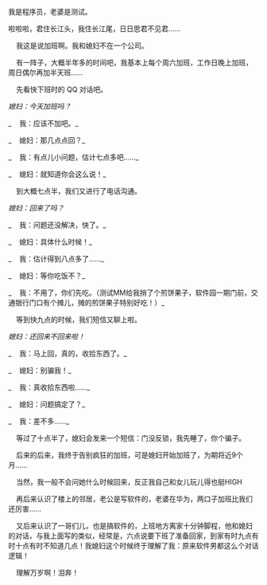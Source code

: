 我是程序员，老婆是测试。

啦啦啦，君住长江头，我住长江尾，日日思君不见君……

    我这是说加班啊。我和媳妇不在一个公司。

    有一阵子，大概半年多的时间吧，我基本上每个周六加班，工作日晚上加班，周日偶尔再加半天班……

    先看快下班时的 QQ 对话吧。

_媳妇：今天加班吗？_

_    我：应该不加吧。_

_    媳妇：那几点点回？_

_    我：有点儿小问题，估计七点多吧……_

_    媳妇：就知道你会这么说！_

    到大概七点半，我们又进行了电话沟通。

_媳妇：回来了吗？_

_    我：问题还没解决，快了。_

_    媳妇：具体什么时候！_

_    我：估计得到八点多了……_

_    媳妇：等你吃饭不？_

_    我：不用了，你们先吃。（测试MM给我捎了个煎饼果子，软件园一期门前，交通银行门口有个摊儿，摊的煎饼果子特别好吃！）_

    等到快九点的时候，我们短信又聊上啦。

_媳妇：还回来不回来啦！_

_    我：马上回，真的，收拾东西了。_

_    媳妇：别骗我！_

_    我：真收拾东西啦……_

_    媳妇：问题搞定了？_

_    我：差不多……_

    等过了十点半了，媳妇会发来一个短信：门没反锁，我先睡了，你个骗子。

    后来的后来，我终于告别疯狂的加班，可是媳妇开始加班了，为期将近9个月……

    当然，我一般不会问她什么时候回来，反正我自己和女儿玩儿得也挺HIGH

    再后来认识了楼上的邻居，老公是写软件的，老婆在华为，两口子加班比我们还厉害……

    又后来认识了一哥们儿，也是搞软件的，上班地方离家十分钟脚程，他和媳妇的对话，与我上面写的类似，经常是，六点说要下班了准备回家，到家有时九点有时十点有时不知道几点！我媳妇这个时候终于理解了我：原来软件男都这么个对话逻辑！

    理解万岁啊！泪奔！

